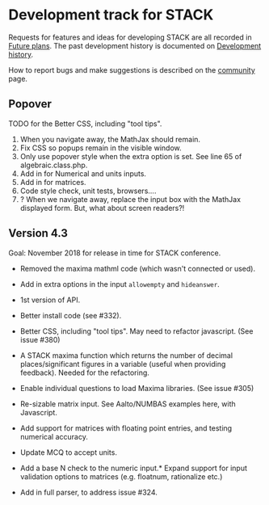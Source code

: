 # Development track for STACK

Requests for features and ideas for developing STACK are all recorded in [Future plans](Future_plans.md). The
past development history is documented on [Development history](Development_history.md).

How to report bugs and make suggestions is described on the [community](../About/Community.md) page.

## Popover

TODO for the Better CSS, including "tool tips".

1. When you navigate away, the MathJax should remain.
2. Fix CSS so popups remain in the visible window.
3. Only use popover style when the extra option is set. See line 65 of algebraic.class.php.
4. Add in for Numerical and units inputs.
5. Add in for matrices.
6. Code style check, unit tests, browsers....
7. ? When we navigate away, replace the input box with the MathJax displayed form. But, what about screen readers?!

## Version 4.3

Goal: November 2018 for release in time for STACK conference.

* Removed the maxima mathml code (which wasn't connected or used).
* Add in extra options in the input `allowempty` and `hideanswer`.

* 1st version of API.
* Better install code (see #332).
* Better CSS, including "tool tips".  May need to refactor javascript.  (See issue #380)
* A STACK maxima function which returns the number of decimal places/significant figures in a variable (useful when providing feedback).  Needed for the refactoring.
* Enable individual questions to load Maxima libraries.  (See issue #305)
* Re-sizable matrix input.  See Aalto/NUMBAS examples here, with Javascript.
* Add support for matrices with floating point entries, and testing numerical accuracy.
* Update MCQ to accept units.
* Add a base N check to the numeric input.* Expand support for input validation options to matrices (e.g. floatnum, rationalize etc.)
* Add in full parser, to address issue #324.
